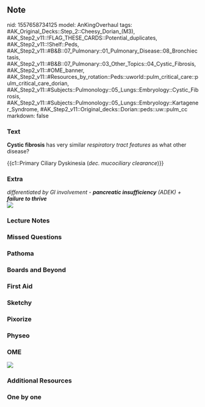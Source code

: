 ## Note
nid: 1557658734125
model: AnKingOverhaul
tags: #AK_Original_Decks::Step_2::Cheesy_Dorian_(M3), #AK_Step2_v11::!FLAG_THESE_CARDS::Potential_duplicates, #AK_Step2_v11::!Shelf::Peds, #AK_Step2_v11::#B&B::07_Pulmonary::01_Pulmonary_Disease::08_Bronchiectasis, #AK_Step2_v11::#B&B::07_Pulmonary::03_Other_Topics::04_Cystic_Fibrosis, #AK_Step2_v11::#OME_banner, #AK_Step2_v11::#Resources_by_rotation::Peds::uworld::pulm_critical_care::pulm_critical_care_dorian, #AK_Step2_v11::#Subjects::Pulmonology::05_Lungs::Embryology::Cystic_Fibrosis, #AK_Step2_v11::#Subjects::Pulmonology::05_Lungs::Embryology::Kartagener_Syndrome, #AK_Step2_v11::Original_decks::Dorian::peds::uw::pulm_cc
markdown: false

### Text
<b>Cystic fibrosis</b> has very similar <i>respiratory tract
features</i> as what other disease?
<div>
  {{c1::Primary Ciliary Dyskinesia (<i>dec. mucociliary
  clearance</i>)}}
</div>

### Extra
<div>
  <i>differentiated by GI involvement - <b>pancreatic
  insufficiency</b> (ADEK) + <b>failure to thrive</b></i>
</div>
<div>
  <i><img src="CFvsDyskinesia.png"></i>
</div>

### Lecture Notes


### Missed Questions


### Pathoma


### Boards and Beyond


### First Aid


### Sketchy


### Pixorize


### Physeo


### OME
<div class="ome-widget">
  <a href="https://onlinemeded.org?ref=anki"><img src=
  "_OME_AnkiFlashcards_General_4.png"></a>
</div>

### Additional Resources


### One by one

